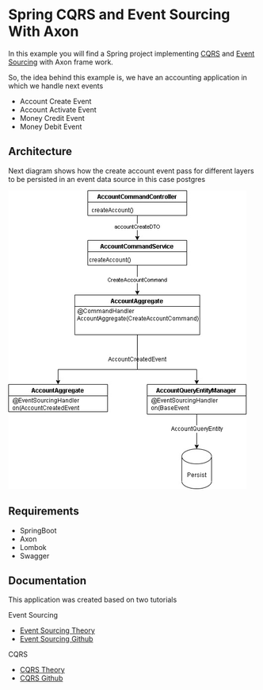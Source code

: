 # Spring CQRS and Event Sourcing With Axon
In this example you will find a Spring project implementing [CQRS](https://docs.google.com/document/d/1Nl-01uY2qwOkfeiMySlihSKqqlsS3DFwrofJ-WgGyGY/edit#heading=h.ae2g9nf3bvzx)  and [Event Sourcing](https://docs.google.com/document/d/1Nl-01uY2qwOkfeiMySlihSKqqlsS3DFwrofJ-WgGyGY/edit#heading=h.2z220x4x1m37) with Axon frame work.

So, the idea behind this example is, we have an accounting application in which we handle next events

* Account Create Event
* Account Activate Event
* Money Credit Event
* Money Debit Event

## Architecture
Next diagram shows how the create account event pass for different layers to be persisted in an event data source in this case postgres 

![Account Create Diagram](./diagrams/Accounting_EventSourcing_and_CQRS.jpg)

## Requirements
* SpringBoot
* Axon
* Lombok
* Swagger

## Documentation
This application was created based on two tutorials

Event Sourcing
* [Event Sourcing Theory](https://progressivecoder.com/implementing-event-sourcing-with-axon-and-spring-boot-part-2//)
* [Event Sourcing Github](https://github.com/dashsaurabh/event-sourcing-cqrs-axon-spring-boot)

CQRS
* [CQRS Theory](https://progressivecoder.com/event-sourcing-and-cqrs-with-axon-and-spring-boot-part-2/)
* [CQRS Github](https://github.com/dashsaurabh/event-sourcing-axon-spring-boot)